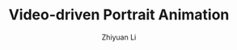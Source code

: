 ---
vol: '010'
time: 2025.04.25
title: "Video-driven Portrait Animation"
author: "Zhiyuan Li"
info: "Master Student from XJTU"
---